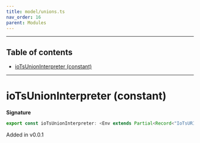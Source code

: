 ```yaml
---
title: model/unions.ts
nav_order: 16
parent: Modules
---
```


---

<h2 class="text-delta">Table of contents</h2>

- [ioTsUnionInterpreter (constant)](#iotsunioninterpreter-constant)

---

# ioTsUnionInterpreter (constant)

**Signature**

```ts
export const ioTsUnionInterpreter: <Env extends Partial<Record<"IoTsURI", any>>>() => ModelAlgebraUnions2<"IoTsURI", Env> = ...
```

Added in v0.0.1
